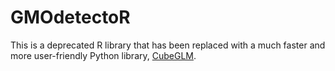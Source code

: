 # GMOdetectoR

This is a deprecated R library that has been replaced with a much faster and more user-friendly Python library, [CubeGLM](https://github.com/naglemi/gmodetector_py).
